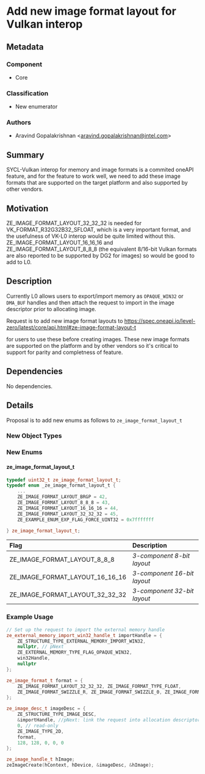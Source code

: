 # Add new image format layout for Vulkan interop

## Metadata

### Component

- Core

### Classification

- New enumerator

### Authors

- Aravind Gopalakrishnan \<aravind.gopalakrishnan@intel.com\>

## Summary

SYCL-Vulkan interop for memory and image formats is a commited oneAPI feature, and for the feature to work well, we need to add these image formats that are supported on the target platform and also supported by other vendors.

## Motivation

ZE_IMAGE_FORMAT_LAYOUT_32_32_32 is needed for VK_FORMAT_R32G32B32_SFLOAT, which is a very important format, and the usefulness of VK-L0 interop would be quite limited without this. ZE_IMAGE_FORMAT_LAYOUT_16_16_16 and ZE_IMAGE_FORMAT_LAYOUT_8_8_8 (the equivalent 8/16-bit Vulkan formats are also reported to be supported by DG2 for images) so would be good to add to L0.

## Description

Currently L0 allows users to export/import memory as `OPAQUE_WIN32` or `DMA_BUF` handles and then attach the request to import in the image descriptor prior to allocating image. 

Request is to add new image format layouts to https://spec.oneapi.io/level-zero/latest/core/api.html#ze-image-format-layout-t

for users to use these before creating images. These new image formats are supported on the platform and by other vendors so it's critical to support for parity and completness of feature.

## Dependencies

No dependencies.

## Details

Proposal is to add new enums as follows to `ze_image_format_layout_t`

### New Object Types

### New Enums

#### ze_image_format_layout_t

```cpp
typedef uint32_t ze_image_format_layout_t;
typedef enum _ze_image_format_layout_t {
    ...
    ZE_IMAGE_FORMAT_LAYOUT_BRGP = 42,                                       ///< Media Format: BRGP. Format type and swizzle is ignored for this
    ZE_IMAGE_FORMAT_LAYOUT_8_8_8 = 43,                                         ///< 3-component 8-bit layout
    ZE_IMAGE_FORMAT_LAYOUT_16_16_16 = 44,                                         ///< 3-component 16-bit layout
    ZE_IMAGE_FORMAT_LAYOUT_32_32_32 = 45,                                         ///< 3-component 32-bit layout
    ZE_EXAMPLE_ENUM_EXP_FLAG_FORCE_UINT32 = 0x7fffffff

} ze_image_format_layout_t;
```

| Flag        | Description                               |
| :---------- | :---------------------------------------- |
| ZE_IMAGE_FORMAT_LAYOUT_8_8_8| *3-component 8-bit layout*             |
| ZE_IMAGE_FORMAT_LAYOUT_16_16_16| *3-component 16-bit layout*             |
| ZE_IMAGE_FORMAT_LAYOUT_32_32_32| *3-component 32-bit layout*             |


### Example Usage

```cpp
// Set up the request to import the external memory handle
ze_external_memory_import_win32_handle_t importHandle = {
    ZE_STRUCTURE_TYPE_EXTERNAL_MEMORY_IMPORT_WIN32,
    nullptr, // pNext
    ZE_EXTERNAL_MEMORY_TYPE_FLAG_OPAQUE_WIN32,
    win32Handle,
    nullptr 
};

ze_image_format_t format = {
    ZE_IMAGE_FORMAT_LAYOUT_32_32_32, ZE_IMAGE_FORMAT_TYPE_FLOAT,
    ZE_IMAGE_FORMAT_SWIZZLE_R, ZE_IMAGE_FORMAT_SWIZZLE_0, ZE_IMAGE_FORMAT_SWIZZLE_0, ZE_IMAGE_FORMAT_SWIZZLE_1
};

ze_image_desc_t imageDesc = {
    ZE_STRUCTURE_TYPE_IMAGE_DESC,
    &importHandle, //pNext: link the request into allocation descriptor
    0, // read-only
    ZE_IMAGE_TYPE_2D,
    format,
    128, 128, 0, 0, 0
};

ze_image_handle_t hImage;
zeImageCreate(hContext, hDevice, &imageDesc, &hImage);
```
